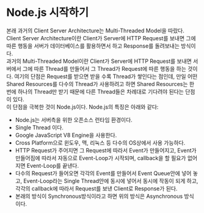 Node.js 시작하기
=================

본래 과거의 Client Server Architecture는 Multi-Threaded Model을 따랐다.  
Client Server Architecture이란 Client가 Server에 HTTP Request를 보내면 그에 따른 행동을 서버가 데이터베이스를 활용하면서 하고 Response를 돌려보내는 방식이다.   
과거의 Multi-Threaded Model이란 Client가 Server에 HTTP Request를 보내면 서버에서 그에 따른 Thread를 만들어서 그 Thread가 Request에 따른 행동을 하는 것이다. 여기의 단점은 Request를 받으면 받을 수록 Thread가 쌓인다는 점인데, 만일 어떤 Shared Resources를 다수의 Thread가 사용하려고 하면 Shared Resources는 한번에 하나의 Thread만 받기 때문에 다른 Thread들은 차례대로 기다려야 된다는 단점이 있다.  
이 단점을 극복한 것이 Node.js이다. Node.js의 특징은 아래와 같다:
* Node.js는 서버측을 위한 오픈소스 런타임 환경이다.
* Single Thread 이다.
* Google JavaScript V8 Engine을 사용한다.
* Cross Platform으로 윈도우, 맥, 리눅스 등 다수의 OS상에서 사용 가능하다.
* HTTP Request가 주어지면 그 Request에 따라서 Event가 만들어지고, Event가 만들어짐에 따라서 자동으로 Event-Loop가 시작되며, callback을 할 필요가 없어지면 Event-Loop를 끝낸다.
* 다수의 Request가 들어오면 각각의 Event를 만들어서 Event Queue안에 넣어 놓고, Event-Loop라는 Single Thread안에 동시에 넣어서 동시에 작동이 되게 하고, 각각의 callback에 따라서 Request를 보낸 Client로 Response가 된다.
* 본래의 방식이 Synchronous방식이라고 하면 위의 방식은 Asynchronous 방식이다.
